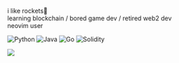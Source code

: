 i like rockets🚀
<br/>
learning blockchain / bored game dev / retired web2 dev
<br/>
neovim user

<p>
  <img alt="Python" src="https://img.shields.io/badge/-Python-23272A?style=flat&logo=python">
  <img alt="Java" src="https://img.shields.io/badge/-Java-23272A?style=flat&logo=java">
  <img alt="Go" src="https://img.shields.io/badge/-Golang-23272A?style=flat&logo=go">
  <img alt="Solidity" src="https://img.shields.io/badge/-Solidity-23272A?style=flat&logo=solidity">
</p>

<img align="center" src="https://github-readme-stats.vercel.app/api?username=chandu-lanka&show_icons=true&count_private=true&include_all_commits=true" />
